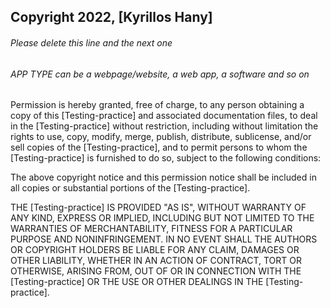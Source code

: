 ## Copyright 2022, [Kyrillos Hany]

###### Please delete this line and the next one

###### APP TYPE can be a webpage/website, a web app, a software and so on

Permission is hereby granted, free of charge, to any person obtaining a copy of this [Testing-practice] and associated documentation files, to deal in the [Testing-practice] without restriction, including without limitation the rights to use, copy, modify, merge, publish, distribute, sublicense, and/or sell copies of the [Testing-practice], and to permit persons to whom the [Testing-practice] is furnished to do so, subject to the following conditions:

The above copyright notice and this permission notice shall be included in all copies or substantial portions of the [Testing-practice].

THE [Testing-practice] IS PROVIDED "AS IS", WITHOUT WARRANTY OF ANY KIND, EXPRESS OR IMPLIED, INCLUDING BUT NOT LIMITED TO THE WARRANTIES OF MERCHANTABILITY, FITNESS FOR A PARTICULAR PURPOSE AND NONINFRINGEMENT. IN NO EVENT SHALL THE AUTHORS OR COPYRIGHT HOLDERS BE LIABLE FOR ANY CLAIM, DAMAGES OR OTHER LIABILITY, WHETHER IN AN ACTION OF CONTRACT, TORT OR OTHERWISE, ARISING FROM, OUT OF OR IN CONNECTION WITH THE [Testing-practice] OR THE USE OR OTHER DEALINGS IN THE [Testing-practice].
